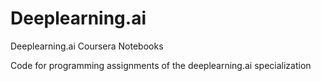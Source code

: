 # Deeplearning.ai
Deeplearning.ai Coursera Notebooks

Code for programming assignments of the deeplearning.ai specialization
